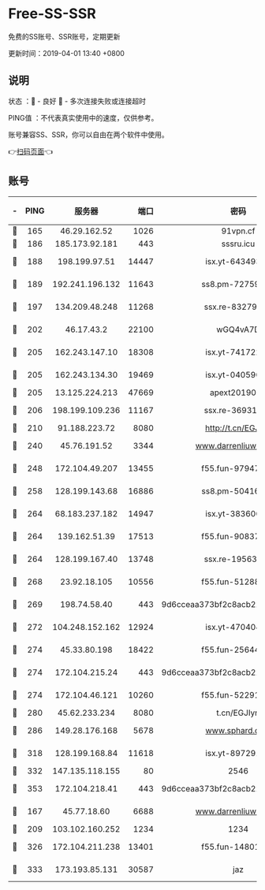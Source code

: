# Free-SS-SSR

免费的SS账号、SSR账号，定期更新

更新时间：2019-04-01 13:40 +0800

## 说明

状态     ：🙂 - 良好 🙁 - 多次连接失败或连接超时

PING值   ：不代表真实使用中的速度，仅供参考。

账号兼容SS、SSR，你可以自由在两个软件中使用。

👉[扫码页面](https://liesauer.github.io/Free-SS-SSR/)👈

## 账号

|-|PING|服务器|端口|密码|加密方式|区域|
|:----:|:----:|:-----:|-----:|:----:|:----:|:----:|
|🙂|165|46.29.162.52|1026|91vpn.cf|rc4-md5|RU|
|🙂|186|185.173.92.181|443|sssru.icu|rc4-md5|RU|
|🙂|188|198.199.97.51|14447|isx.yt-64349334|aes-256-cfb|US|
|🙂|189|192.241.196.132|11643|ss8.pm-72759398|aes-256-cfb|US|
|🙂|197|134.209.48.248|11268|ssx.re-83279244|aes-256-cfb|US|
|🙂|202|46.17.43.2|22100|wGQ4vA7D|aes-256-gcm|RU|
|🙂|205|162.243.147.10|18308|isx.yt-74172244|aes-256-cfb|US|
|🙂|205|162.243.134.30|19469|isx.yt-04059009|aes-256-cfb|US|
|🙂|205|13.125.224.213|47669|apext2019001|chacha20|KR|
|🙂|206|198.199.109.236|11167|ssx.re-36931734|aes-256-cfb|US|
|🙂|210|91.188.223.72|8080|http://t.cn/EGJIyrl|rc4-md5|RU|
|🙂|240|45.76.191.52|3344|www.darrenliuwei.com|aes-256-cfb|AU|
|🙂|248|172.104.49.207|13455|f55.fun-97947555|aes-256-cfb|SG|
|🙂|258|128.199.143.68|16886|ss8.pm-50416761|aes-256-cfb|SG|
|🙂|264|68.183.237.182|14947|isx.yt-38360032|aes-256-cfb|SG|
|🙂|264|139.162.51.39|17513|f55.fun-90837350|aes-256-cfb|SG|
|🙂|264|128.199.167.40|13748|ssx.re-19563702|aes-256-cfb|SG|
|🙂|268|23.92.18.105|10556|f55.fun-51288574|aes-256-cfb|US|
|🙂|269|198.74.58.40|443|9d6cceaa373bf2c8acb22e60b6a58be6|aes-256-cfb|US|
|🙂|272|104.248.152.162|12924|isx.yt-47040451|aes-256-cfb|SG|
|🙂|274|45.33.80.198|18422|f55.fun-25644172|aes-256-cfb|US|
|🙂|274|172.104.215.24|443|9d6cceaa373bf2c8acb22e60b6a58be6|aes-256-cfb|US|
|🙂|274|172.104.46.121|10260|f55.fun-52291486|aes-256-cfb|SG|
|🙂|280|45.62.233.234|8080|t.cn/EGJIyrl|rc4-md5|CA|
|🙂|286|149.28.176.168|5678|www.sphard.com|aes-256-cfb|SG|
|🙂|318|128.199.168.84|11618|isx.yt-89729169|aes-256-cfb|SG|
|🙂|332|147.135.118.155|80|2546|chacha20|US|
|🙂|353|172.104.218.41|443|9d6cceaa373bf2c8acb22e60b6a58be6|aes-256-cfb|US|
|🙂|167|45.77.18.60|6688|www.darrenliuwei.com|aes-256-cfb|JP|
|🙂|209|103.102.160.252|1234|1234|rc4-md5|JP|
|🙂|326|172.104.211.238|13401|f55.fun-14801280|aes-256-cfb|US|
|🙁|333|173.193.85.131|30587|jaz|aes-256-cfb|US|
